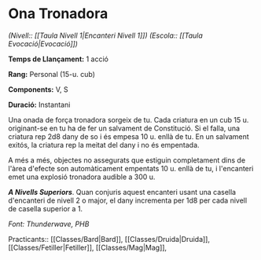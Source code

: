 # Ona Tronadora

*(Nivell:: [[Taula Nivell 1|Encanteri Nivell 1]]) (Escola:: [[Taula Evocació|Evocació]])*

**Temps de Llançament:** 1 acció

**Rang:** Personal (15-u. cub)

**Components:** V, S

**Duració:** Instantani

Una onada de força tronadora sorgeix de tu. Cada criatura en un cub 15 u. originant-se en tu ha de fer un salvament de Constitució. Si el falla, una criatura rep 2d8 dany de so i és empesa 10 u. enllà de tu. En un salvament exitós, la criatura rep la meitat del dany i no és empentada.

A més a més, objectes no assegurats que estiguin completament dins de l'àrea d'efecte son automàticament empentats 10 u. enllà de tu, i l'encanteri emet una explosió tronadora audible a 300 u.

***A Nivells Superiors***. Quan conjuris aquest encanteri usant una casella d'encanteri de nivell 2 o major, el dany incrementa per 1d8 per cada nivell de casella superior a 1.


*Font: Thunderwave, PHB*



Practicants:: [[Classes/Bard|Bard]], [[Classes/Druida|Druida]], [[Classes/Fetiller|Fetiller]], [[Classes/Mag|Mag]],